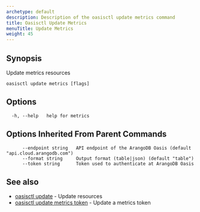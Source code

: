 ```yaml
---
archetype: default
description: Description of the oasisctl update metrics command
title: Oasisctl Update Metrics
menuTitle: Update Metrics
weight: 45
---
```

## Synopsis
Update metrics resources

```
oasisctl update metrics [flags]
```

## Options
```
  -h, --help   help for metrics
```

## Options Inherited From Parent Commands
```
      --endpoint string   API endpoint of the ArangoDB Oasis (default "api.cloud.arangodb.com")
      --format string     Output format (table|json) (default "table")
      --token string      Token used to authenticate at ArangoDB Oasis
```

## See also
* [oasisctl update](_index.md)	 - Update resources
* [oasisctl update metrics token](update-metrics-token.md)	 - Update a metrics token

